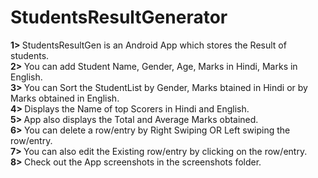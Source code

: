 # StudentsResultGenerator
<strong>1> </strong>StudentsResultGen is an Android App which stores the Result of students.<br>
<strong>2> </strong>You can add Student Name, Gender, Age, Marks in Hindi, Marks in English.<br>
<strong>3> </strong>You can Sort the StudentList by Gender, Marks btained in Hindi or by Marks obtained in English.<br>
<strong>4> </strong>Displays the Name of top Scorers in Hindi and English.<br>
<strong>5> </strong>App also displays the Total and Average Marks obtained.<br>
<strong>6> </strong>You can delete a row/entry by Right Swiping OR Left swiping the row/entry.<br>
<strong>7> </strong>You can also edit the Existing row/entry by clicking on the row/entry.<br>
<strong>8> </strong>Check out the App screenshots in the screenshots folder.<br>
